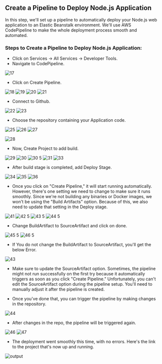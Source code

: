 ## Create a Pipeline to Deploy Node.js Application

In this step, we'll set up a pipeline to automatically deploy your Node.js web application to an Elastic Beanstalk environment. We'll use AWS CodePipeline to make the whole deployment process smooth and automated.

### Steps to Create a Pipeline to Deploy Node.js Application:

- Click on Services → All Services → Developer Tools.
- Navigate to CodePipeline.

![17](https://github.com/user-attachments/assets/f7aaec02-39b8-479f-8234-b3d1b4ba4fd7)

-  Click on Create Pipeline.

![18](https://github.com/user-attachments/assets/b93734a3-71f0-481b-a6a9-b6ac3dac7727)
![19](https://github.com/user-attachments/assets/75179605-bd3a-4ee6-9fa3-a33b95bed651)
![20](https://github.com/user-attachments/assets/6a8d893b-d1a7-4595-b278-12c3878da3b8)
![21](https://github.com/user-attachments/assets/414c1fca-6928-4804-adcc-d788568f5d33)

- Connect to Github.
  
![22](https://github.com/user-attachments/assets/c1c091f7-b643-44ef-8719-0a7c9b52a422)
![23](https://github.com/user-attachments/assets/50c20bef-9d99-47a2-bd0b-6bc1524261b0)

- Choose the repository containing your Application code.
  
![25](https://github.com/user-attachments/assets/c712f7b7-6f3c-45b9-b20b-f142fa9de34c)
![26](https://github.com/user-attachments/assets/7423a3a4-3705-4d12-a989-68093cfe5651)
![27](https://github.com/user-attachments/assets/937183e9-4d00-4a6f-a174-d55dc299ef1c)

![28](https://github.com/user-attachments/assets/3bda2860-1ad3-4ec5-8a44-629c024dd884)

- Now, Create Project to add build.

![29](https://github.com/user-attachments/assets/17a4eed5-9321-41b9-ac00-6a95fe590908)
![30](https://github.com/user-attachments/assets/9c644341-fae7-46d7-8705-5120fae8c441)
![30 5](https://github.com/user-attachments/assets/c7ccb36e-ed74-4797-a399-e04d50714e21)
![31](https://github.com/user-attachments/assets/6c78de91-6182-4aff-9be3-adb9cf58d1b5)
![33](https://github.com/user-attachments/assets/76ed0539-292a-4e02-99b0-e6f56b54ae99)

- After build stage is completed, add Deploy Stage.

![34](https://github.com/user-attachments/assets/0c748b21-55f9-4cb5-b5b1-755551f06423)
![35](https://github.com/user-attachments/assets/e6fd44fd-adf6-4c25-ab49-9a8b1c2a43a8)
![36](https://github.com/user-attachments/assets/6944af37-e7e4-4cbc-94a7-ab1a3ddb534e)

- Once you click on "Create Pipeline," it will start running automatically. However, there's one setting we need to change to make sure it runs smoothly. Since we're not building any binaries or Docker images, we won't be using the "Build Artifacts" option. Because of this, we also need to update that setting in the Deploy stage.

![41](https://github.com/user-attachments/assets/fbb3d907-4329-4075-885d-2c9a1bc8e19b)
![42 5](https://github.com/user-attachments/assets/8ba82138-966e-4f45-b6a8-fc0e12f790a9)
![43 5](https://github.com/user-attachments/assets/5ada9626-99c2-4713-9744-220783a0f3f4)
![44 5](https://github.com/user-attachments/assets/ca1c9046-b025-4df8-a671-60d1d60ab61b)

- Change BuildArtifact to SourceArtifact and click on done.

![45 5](https://github.com/user-attachments/assets/f6ebe9e5-30ea-42af-99b5-c820242f1453)
![46 5](https://github.com/user-attachments/assets/a3a4710a-3546-4836-9e7e-10724a778b36)

- If You do not change the BuildArtifact to SourceArtifact, you'll get the below Error.

![43](https://github.com/user-attachments/assets/653a0c7d-a3ff-487b-a7c5-712e3f24d1bf)

- Make sure to update the SourceArtifact option. Sometimes, the pipeline might not run successfully on the first try because it automatically triggers as soon as you click "Create Pipeline." Unfortunately, you can't edit the SourceArtifact option during the pipeline setup. You'll need to manually adjust it after the pipeline is created.

- Once you've done that, you can trigger the pipeline by making changes in the repository.
  
![44](https://github.com/user-attachments/assets/dce93f2e-4ae0-446a-8734-ce47911047ae)

- After changes in the repo, the pipeline will be triggered again.
  
![46](https://github.com/user-attachments/assets/63524553-8e60-4690-b33a-624a22e3999c)
![47](https://github.com/user-attachments/assets/30007500-c597-456b-8295-ab02e9049ff6)

- The deployment went smoothly this time, with no errors. Here's the link to the project that's now up and running.
  
![output](https://github.com/user-attachments/assets/95e380c6-cc91-4fa6-8bdb-f03282638092)
